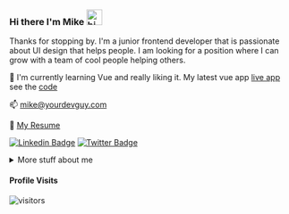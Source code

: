 ### Hi there I'm Mike <img src="https://user-images.githubusercontent.com/1303154/88677602-1635ba80-d120-11ea-84d8-d263ba5fc3c0.gif" width="28px" alt="hi">
 
Thanks for stopping by. I'm a junior frontend developer that is passionate about UI design that helps people. I am looking for a position where I can grow with a team of cool people helping others.

:seedling: I'm currently learning Vue and really liking it. My latest vue app [live app](https://window-counter.netlify.app/) see the [code](https://github.com/Ongomobile/vue-window-counter-app)

📫 mike@yourdevguy.com

:paperclip: [My Resume](https://github.com/Ongomobile/resume/blob/main/Mike-Haslam-resume.pdf)

[![Linkedin Badge](https://img.shields.io/badge/-Mike.Haslam-0e76a8?style=flat&labelColor=0e76a8&logo=linkedin&logoColor=white)](https://www.linkedin.com/in/ongo-mobile/) [![Twitter Badge](https://img.shields.io/badge/-@mhdevguy-1ca0f1?style=flat&labelColor=1ca0f1&logo=twitter&logoColor=white&link=https://twitter.com/mhdevguy)](https://twitter.com/mhdevguy) 

<details>
 <summary>
  More stuff about me
 </summary>

• Being self taught, I know how to solve my own problems, and when to ask for help. I also know how to listen and take feedback. I try my best to ask better questions as I refine my search queries.

• I love to design and code and learning new skills in this area is my favorite thing to do. I can be stubborn when I want to figure things out so I don’t give up easily. Pixel perfection is my obsession.

• Helping people is important to me, so finding the root causes of problems is very important to me. Before starting any designs, I need to understand the challenges and goals to be better able to design a plan with empathy.
 </details>
 
 
 
#### Profile Visits 


![visitors](https://visitor-badge.glitch.me/badge?page_id=Ongomobile.Ongomobile)

<!--
**Ongomobile/Ongomobile** is a ✨ _special_ ✨ repository because its `README.md` (this file) appears on your GitHub profile.

Here are some ideas to get you started:

- 🔭 I’m currently working on ...
- 🌱 I’m currently learning ...
- 👯 I’m looking to collaborate on ...
- 🤔 I’m looking for help with ...
- 💬 Ask me about ...
- 📫 How to reach me: ...
- 😄 Pronouns: ...
- ⚡ Fun fact: ...
-->
